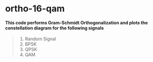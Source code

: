 # ortho-16-qam
#### This code performs Gram-Schmidt Orthogonalization and plots the constellation diagram for the following signals
> 1. Random Signal
> 2. BPSK
> 3. QPSK
> 4. QAM
